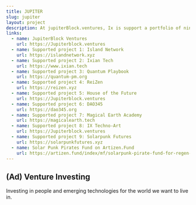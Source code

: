 ```yaml
---
title: JUPITER
slug: jupiter
layout: project
description: At jupiterBlock.ventures, Ix is support a portfolio of nine projects, from the most serious Web3 + AI Legal Innovation.
links:
  - name: JupiterBlock Ventures
    url: https://Jupiterblock.ventures
  - name: Supported project 1: Island Network
    url: https://islandnetwork.xyz
  - name: Supported project 2: Ixian Tech
    url: https://www.ixian.tech
  - name: Supported project 3: Quantum Playbook
    url: https://quantum-pm.org
  - name: Supported project 4: ReiZen
    url: https://reizen.xyz
  - name: Supported project 5: House of the Future
    url: https://Jupiterblock.ventures
  - name: Supported project 6: DAO345
    url: https://dao345.org
  - name: Supported project 7: Magical Earth Academy
    url: https://magicalearth.tech
  - name: Supported project 8: IX Techno-Art
    url: https://Jupiterblock.ventures
  - name: Supported project 9: Solarpunk Futures
    url: https://solarpunkfutures.xyz
  - name: Solar Punk Pirates Fund on Artizen.Fund
    url: https://artizen.fund/index/mf/solarpunk-pirate-fund-for-regen-rebels
---
```


## (Ad) Venture Investing

Investing in people and emerging technologies for the world we want to live in.
